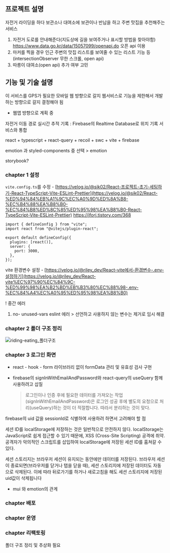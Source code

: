 ## 프로젝트 설명

자전거 라이딩을 하다 보관소나 대여소에 보관이나 반납을 하고 주변 맛집을 추천해주는 서비스

1. 자전거 도로를 안내해준다(지도상에 길을 보여주거나 표시할 방법을 찾아야함) https://www.data.go.kr/data/15057099/openapi.do 오픈 api 이용
2. 마커를 찍을 경우 인근 주변의 맛집 리스트를 보여줄 수 있는 리스트 기능 등(intersectionObserver 무한 스크롤, open api)
3. 따릉이 대여소(open api) 추가 여부 고민

## 기능 및 기술 설명

이 서비스를 GPS가 필요한 모바일 웹 방향으로 갈지 웹서비스로 기능을 제한해서 개발하는 방향으로 갈지 결정해야 됨

- 웹앱 방향으로 계획 중

자전거 이동 경로 실시간 추적 기록 : Firebase의 Realtime Database로 위치 기록 서비스와 통합

react + typescript + react-query + recoil + swc + vite + firebase

emotion 과 styled-components 중 선택 > emotion

storybook?

### chapter 1 설정

`vite.config.ts`를 수정 - [https://velog.io/@sik02/React-프로젝트-초기-세팅하기-React-TypeScript-Vite-ESLint-Prettier](https://velog.io/@sik02/React-%ED%94%84%EB%A1%9C%EC%A0%9D%ED%8A%B8-%EC%B4%88%EA%B8%B0-%EC%84%B8%ED%8C%85%ED%95%98%EA%B8%B0-React-TypeScript-Vite-ESLint-Prettier) https://jforj.tistory.com/368

```tsx
import { defineConfig } from "vite";
import react from "@vitejs/plugin-react";

export default defineConfig({
  plugins: [react()],
  server: {
    port: 3000,
  },
});
```

vite 환경변수 설정 - [https://velog.io/@riley_dev/React-vite에서-환경변수-.env-설정하기](https://velog.io/@riley_dev/React-vite%EC%97%90%EC%84%9C-%ED%99%98%EA%B2%BD%EB%B3%80%EC%88%98-.env-%EC%84%A4%EC%A0%95%ED%95%98%EA%B8%B0)

! 중간 에러

1. no- unused-vars eslint 에러 > 선언하고 사용하지 않는 변수는 제거로 임시 해결

### chapter 2 폴더 구조 정리

![riding-eating_폴더구조](https://github.com/gongyoon93/riding-eating/assets/94844343/ffdfd3aa-2964-452a-8f20-b666c5021776)

### chapter 3 로그인 화면

- react - hook - form 라이브러리 없이 formData 관리 및 유효성 검사 구현
- firebase의 signInWithEmailAndPassword와 react-query의 useQuery 함께 사용하려고 삽질

  > 로그인이나 인증 후에 필요한 데이터를 가져오는 작업(signInWithEmailAndPassword)은 로그인 성공 후에 별도의 요청으로 처리(useQuery)하는 것이 더 적절합니다. 따라서 분리하는 것이 맞다.

firebase의 uid 값을 sessionId로 식별하여 사용하려 하면서 고려해야 할 점

세션 ID를 localStorage에 저장하는 것은 일반적으로 안전하지 않다. localStorage는 JavaScript로 쉽게 접근할 수 있기 때문에, XSS (Cross-Site Scripting) 공격에 취약. 공격자가 악의적인 스크립트를 삽입하여 localStorage에 저장된 세션 ID를 훔쳐갈 수 있다.

세션 스토리지는 브라우저 세션이 유지되는 동안에만 데이터를 저장된다. 브라우저 세션이 종료되면(브라우저를 닫거나 탭을 닫을 때), 세션 스토리지에 저장된 데이터도 자동으로 삭제된다. 이에 따라 뒤로가기를 하거나 새로고침을 해도 세션 스토리지에 저장된 uid값이 삭제됩니다

- mui 와 emotion의 관계

### chapter 배포

### chapter 운영

### chapter 리팩토링

폴더 구조 정리 및 추상화 필요
